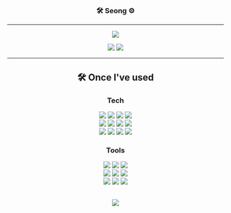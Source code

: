 <div align="center">
  
  ### 🛠 Seong ⚙
  
  ---
  
<a href="https://hits.seeyoufarm.com"><img src="https://hits.seeyoufarm.com/api/count/incr/badge.svg?url=https%3A%2F%2Fgithub.com%2Fsme1029&count_bg=%235B5C5B&title_bg=%23000000&icon=github.svg&icon_color=%23E7E7E7&title=GitHub&edge_flat=false"/></a>
 
  <a href="https://velog.io/@sme1029"><img src="https://img.shields.io/badge/velog-3DDC84?style=flat-square&logo=velog&logoColor=white"/></a>
  <a href="https://literate-change-d7c.notion.site/36d682ef263444ee89e78f6edf98602d"><img src="https://img.shields.io/badge/Seong-ffffff?style=flat-square&logo=notion&logoColor=black"/></a>
  
  * * *

## 🛠 Once I've used
### **Tech**
<p>
<img src="https://img.shields.io/badge/java-FF0000?style=for-the-badge&logo=Java&logoColor=white">
<img src="https://img.shields.io/badge/spring-6DB33F?style=for-the-badge&logo=spring&logoColor=white">
<img src="https://img.shields.io/badge/springboot-6DB33F?style=for-the-badge&logo=springboot&logoColor=white">
<img src="https://img.shields.io/badge/oracle-F80000?style=for-the-badge&logo=oracle&logoColor=white">
</br>
<img src="https://img.shields.io/badge/javascript-F7DF1E?style=for-the-badge&logo=javascript&logoColor=black">
<img src="https://img.shields.io/badge/kotlin-7F52FF?style=for-the-badge&logo=kotlin&logoColor=white">
<img src="https://img.shields.io/badge/Android-3DDC84?style=for-the-badge&logo=android&logoColor=white">
<img src="https://img.shields.io/badge/node.JS-339933?style=for-the-badge&logo=node.JS&logoColor=white">
<br>
<img src="https://img.shields.io/badge/react-61DAFB?style=for-the-badge&logo=react&logoColor=black">
<img src="https://img.shields.io/badge/redux-764ABC?style=for-the-badge&logo=redux&logoColor=white">
<img src="https://img.shields.io/badge/html5-E34F26?style=for-the-badge&logo=html5&logoColor=white">
<img src="https://img.shields.io/badge/css3-1572B6?style=for-the-badge&logo=css3&logoColor=white">
<br>
</p>

### **Tools**
<p>
<img src="https://img.shields.io/badge/eclipse-2C2255?style=for-the-badge&logo=eclipse&logoColor=white"/>
<img src="https://img.shields.io/badge/VSCode-007ACC?style=for-the-badge&logo=Visual Studio Code&logoColor=white"/>
<img src="https://img.shields.io/badge/IntelliJ-000000?style=for-the-badge&logo=IntelliJ IDEA&logoColor=white"/>
<br>
<img src="https://img.shields.io/badge/Git-F05032?style=for-the-badge&logo=Git&logoColor=white"/>
<img src="https://img.shields.io/badge/Github-181717?style=for-the-badge&logo=github&logoColor=white">
<img src="https://img.shields.io/badge/Gitlab-FC6D26?style=for-the-badge&logo=gitlab&logoColor=white"/>
<br>
<img src="https://img.shields.io/badge/Notion-000000?style=for-the-badge&logo=notion&logoColor=white"/>
<img src="https://img.shields.io/badge/Slack-4A154B?style=for-the-badge&logo=Slack&logoColor=white">
<img src="https://img.shields.io/badge/Figma-F24E1E?style=for-the-badge&logo=Figma&logoColor=white"/>
</p>

  <br>

<img align="center" src="https://github-readme-stats.vercel.app/api/top-langs/?username=sme1029&theme=dracula&exclude_repo=Computer-Science-Engineering&layout=compact&langs_count=10"/>
 
</div>
